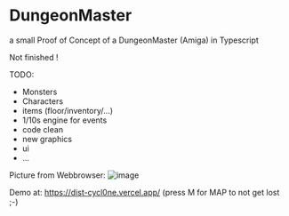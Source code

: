 # DungeonMaster
a small Proof of Concept of a DungeonMaster (Amiga) in Typescript

Not finished !

TODO:
* Monsters
* Characters 
* items (floor/inventory/...)
* 1/10s engine for events
* code clean
* new graphics
* ui
* ...

Picture from Webbrowser:
![image](https://github.com/cycl0ne/DungeonMaster/assets/1959048/b1ecf813-4a84-4c94-bcb3-746cec1007f9)


Demo at: https://dist-cycl0ne.vercel.app/
(press M for MAP to not get lost ;-)

